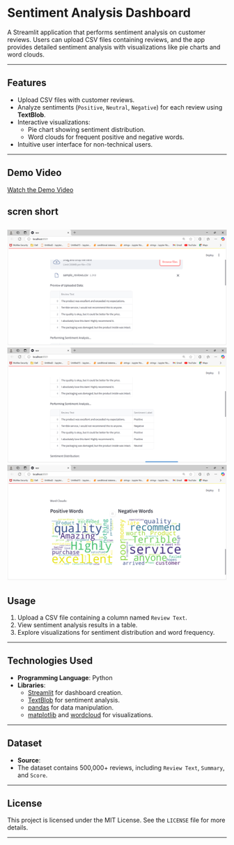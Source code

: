 
# **Sentiment Analysis Dashboard**

A Streamlit application that performs sentiment analysis on customer reviews. Users can upload CSV files containing reviews, and the app provides detailed sentiment analysis with visualizations like pie charts and word clouds.

---

## **Features**

- Upload CSV files with customer reviews.
- Analyze sentiments (`Positive`, `Neutral`, `Negative`) for each review using **TextBlob**.
- Interactive visualizations:
  - Pie chart showing sentiment distribution.
  - Word clouds for frequent positive and negative words.
- Intuitive user interface for non-technical users.

---


## **Demo Video**


[Watch the Demo Video](demo.mp4)

## **scren short**

![alt text](sampledata.png) 
![alt text](<sampledatawith labels.png>) 
![alt text](<Word Clouds (1).png>)
---


## **Usage**

1. Upload a CSV file containing a column named `Review Text`.
2. View sentiment analysis results in a table.
3. Explore visualizations for sentiment distribution and word frequency.

---

## **Technologies Used**

- **Programming Language**: Python
- **Libraries**: 
  - [Streamlit](https://streamlit.io/) for dashboard creation.
  - [TextBlob](https://textblob.readthedocs.io/) for sentiment analysis.
  - [pandas](https://pandas.pydata.org/) for data manipulation.
  - [matplotlib](https://matplotlib.org/) and [wordcloud](https://github.com/amueller/word_cloud) for visualizations.

---

## **Dataset**

- **Source**: 
- The dataset contains 500,000+ reviews, including `Review Text`, `Summary`, and `Score`.

---

## **License**

This project is licensed under the MIT License. See the `LICENSE` file for more details.

---

